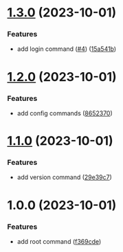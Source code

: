 # [1.3.0](https://github.com/tlkamp/litterrobot/compare/v1.2.0...v1.3.0) (2023-10-01)


### Features

* add login command ([#4](https://github.com/tlkamp/litterrobot/issues/4)) ([15a541b](https://github.com/tlkamp/litterrobot/commit/15a541b7bbb2272fadeb5a7ec24cef3bcf020d64))

# [1.2.0](https://github.com/tlkamp/litterrobot/compare/v1.1.0...v1.2.0) (2023-10-01)


### Features

* add config commands ([8652370](https://github.com/tlkamp/litterrobot/commit/8652370520193f09a2f53dc6f0e8560a63295e8e))

# [1.1.0](https://github.com/tlkamp/litterrobot/compare/v1.0.0...v1.1.0) (2023-10-01)


### Features

* add version command ([29e39c7](https://github.com/tlkamp/litterrobot/commit/29e39c7ac590f0361207c42c2e1e3e237b300fe0))

# 1.0.0 (2023-10-01)


### Features

* add root command ([f369cde](https://github.com/tlkamp/litterrobot/commit/f369cde3052923a9219978b4c636662ede1d3433))
